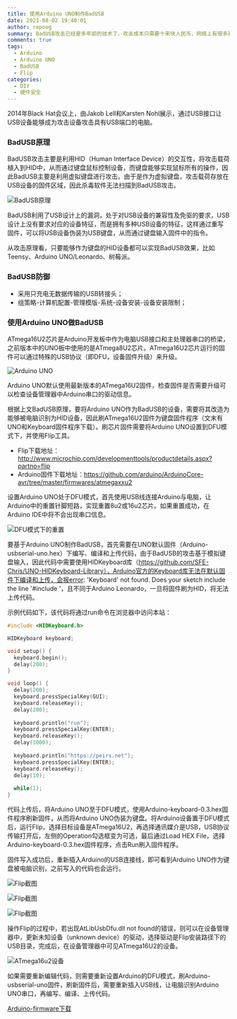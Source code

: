 ```yaml
---
title: 使用Arduino UNO制作BadUSB
date: 2021-08-02 19:40:01
author: repoog
summary: BadUSB攻击已经是多年前的技术了，攻击成本只需要十来块人民币，网络上有很多基于诸如Rubber Ducky的制作方法。笔者用手头的Arduino设备想制作BadUSB的攻击设备，本文即是介绍基于Arduino UNO的BadUSB攻击方法（当然，其他类型的Arduino设备也可以使用）。
comments: true
tags:
  - Arduino
  - Arduino UNO
  - BadUSB
  - Flip
categories:
  - DIY
  - 硬件安全
---
```


2014年Black Hat会议上，由Jakob Lell和Karsten Nohl展示，通过USB接口让USB设备能够成为攻击设备攻击具有USB端口的电脑。

### **BadUSB原理**

BadUSB攻击主要是利用HID（Human Interface Device）的交互性，将攻击载荷植入到HID中，从而通过键盘鼠标控制设备，而键盘能够实现鼠标所有的操作，因此BadUSB主要是利用虚拟键盘进行攻击。由于是作为虚拟键盘，攻击载荷存放在USB设备的固件区域，因此杀毒软件无法扫描到BadUSB攻击。

![BadUSB原理](images/2021/08/badusb.png 'BadUSB原理')

BadUSB利用了USB设计上的漏洞，处于对USB设备的兼容性及免驱的要求，USB设计上没有要求对应的设备特征，而是拥有多种USB设备的特征，这样通过重写固件，可以将USB设备伪装为USB键盘，从而通过键盘输入固件中的指令。

从攻击原理看，只要能够作为键盘的HID设备都可以实现BadUSB效果，比如Teensy、Arduino UNO/Leonardo、树莓派。

### **BadUSB防御**

* 采用只充电无数据传输的USB转接头；
* 组策略-计算机配置-管理模版-系统-设备安装-设备安装限制；

### **使用Arduino UNO做BadUSB**

ATmega16U2芯片是Arduino开发板中作为电脑USB接口和主处理器串口的桥梁，之前版本中的UNO板中使用的是ATmega8U2芯片。ATmega16U2芯片运行的固件可以通过特殊的USB协议（即DFU，设备固件升级）来升级。

![Arduino UNO](images/2021/08/arduino_uno.jpg 'Arduino UNO')

Arduino UNO默认使用最新版本的ATmega16U2固件，检查固件是否需要升级可以检查设备管理器中Arduino串口的驱动信息。

根据上文BadUSB原理，要将Arduino UNO作为BadUSB的设备，需要将其改造为能够被电脑识别为HID设备，因此刷ATmega16U2固件为键盘固件程序（文末有UNO和Keyboard固件程序下载）。刷芯片固件需要将Arduino UNO设置到DFU模式下，并使用Flip工具。

* Flip下载地址：http://www.microchip.com/developmenttools/productdetails.aspx?partno=flip
* Arduino固件下载地址：https://github.com/arduino/ArduinoCore-avr/tree/master/firmwares/atmegaxxu2

设置Arduino UNO处于DFU模式，首先使用USB线连接Arduino与电脑，让Arduino中的重置针脚短路，实现重置8u2或16u2芯片。如果重置成功，在Arduino IDE中将不会出现串口信息。

![DFU模式下的重置](images/2021/08/DFU_reset.jpg 'DFU模式下的重置')

要基于Arduino UNO制作BadUSB，首先需要在UNO默认固件（Arduino-usbserial-uno.hex）下编写、编译和上传代码，由于BadUSB的攻击基于模拟键盘输入，因此代码中需要使用HIDKeyboard库（https://github.com/SFE-Chris/UNO-HIDKeyboard-Library），Arduino官方的Keyboard库无法在默认固件下编译和上传，会报error: 'Keyboard' not found. Does your sketch include the line '#include '，且不同于Arduino Leonardo，一旦将固件刷为HID，将无法上传代码。

示例代码如下，该代码将通过run命令在浏览器中访问本站：

``` C
#include <HIDKeyboard.h>

HIDKeyboard keyboard;

void setup() {
  keyboard.begin();
  delay(200);
}

void loop() {
  delay(200);
  keyboard.pressSpecialKey(GUI);
  keyboard.releaseKey();
  delay(200);
  
  keyboard.println("run");
  keyboard.pressSpecialKey(ENTER);
  keyboard.releaseKey();
  delay(1000);
  
  keyboard.println("https://peirs.net");
  keyboard.pressSpecialKey(ENTER);
  keyboard.releaseKey();
  delay(10);
  
  while(1);
}
```

代码上传后，将Arduino UNO至于DFU模式，使用Arduino-keyboard-0.3.hex固件程序刷新固件，从而将Arduino UNO伪装为键盘。将Arduino设备置于DFU模式后，运行Flip，选择目标设备是ATmega16U2，再选择通讯媒介是USB，USB协议传输打开后，左侧的Operation勾选框变为可选，最后通过Load HEX File，选择Arduino-keyboard-0.3.hex固件程序，点击Run刷入固件程序。

固件写入成功后，重新插入Arduino的USB连接线，即可看到Arduino UNO作为键盘被电脑识别，之前写入的代码也会运行。

![Flip截图](images/2021/08/Flip_1.png 'Flip截图')

![Flip截图](images/2021/08/Flip_2.png 'Flip截图')

![Flip截图](images/2021/08/Flip_3.png 'Flip截图')

操作Flip的过程中，若出现AtLibUsbDfu.dll not found的错误，则可以在设备管理器中，更新未知设备（unknown device）的驱动，选择驱动是Flip安装路径下的USB目录，完成后，在设备管理器中可见ATmega16U2的设备。

![ATmega16u2设备](images/2021/08/device.png 'ATmega16u2设备')

如果需要重新编辑代码，则需要重新设置Arduino的DFU模式，刷Arduino-usbserial-uno固件，刷新固件后，需要重新插入USB线，让电脑识别Arduino UNO串口，再编写、编译、上传代码。

[Arduino-firmware下载](/images/2021/08/Arduino-firmware.zip)